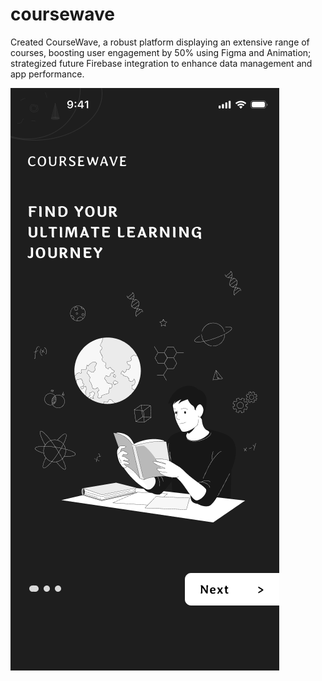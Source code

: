 # coursewave

Created CourseWave, a robust platform displaying an extensive range of courses, boosting user 
engagement by 50% using Figma and Animation; strategized future Firebase integration to enhance data management 
and app performance.

![App Screenshot](https://raw.githubusercontent.com/SHIVAM3203/coursewave/main/assets/images/1.png)
